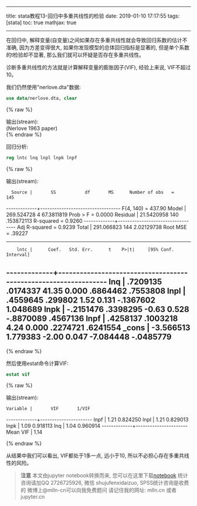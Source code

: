 
---
title: stata教程13-回归中多重共线性的检验
date: 2019-01-10 17:17:55
tags: [stata]
toc: true
mathjax: true

---


<span></span>
<!-- more -->

在回归中, 解释变量(自变量)之间如果存在多重共线性就会导致回归系数的估计不准确, 因为方差变得很大, 如果你发现模型的总体回归指标是显著的, 但是单个系数的t检验却不显著, 那么我们就可以怀疑是否存在多重共线性。

诊断多重共线性的方法就是计算解释变量的膨胀因子(VIF), 经验上来说, VIF不超过10。

我们仍然使用"nerlove.dta"数据:


```stata
use data/nerlove.dta, clear
```

{% raw %}
<div class="output" contenteditable="true">
输出(stream):<br>
(Nerlove 1963 paper)

</div>
{% endraw %}

回归分析:


```stata
reg lntc lnq lnpl lnpk lnpf
```

{% raw %}
<div class="output" contenteditable="true">
输出(stream):<br>

      Source |       SS           df       MS      Number of obs   =       145
-------------+----------------------------------   F(4, 140)       =    437.90
       Model |  269.524728         4  67.3811819   Prob > F        =    0.0000
    Residual |  21.5420958       140  .153872113   R-squared       =    0.9260
-------------+----------------------------------   Adj R-squared   =    0.9239
       Total |  291.066823       144  2.02129738   Root MSE        =    .39227

------------------------------------------------------------------------------
        lntc |      Coef.   Std. Err.      t    P>|t|     [95% Conf. Interval]
-------------+----------------------------------------------------------------
         lnq |   .7209135   .0174337    41.35   0.000     .6864462    .7553808
        lnpl |   .4559645    .299802     1.52   0.131    -.1367602    1.048689
        lnpk |  -.2151476   .3398295    -0.63   0.528    -.8870089    .4567136
        lnpf |   .4258137   .1003218     4.24   0.000     .2274721    .6241554
       _cons |  -3.566513   1.779383    -2.00   0.047    -7.084448   -.0485779
------------------------------------------------------------------------------

</div>
{% endraw %}

然后使用estat命令计算VIF:


```stata
estat vif
```

{% raw %}
<div class="output" contenteditable="true">
输出(stream):<br>

    Variable |       VIF       1/VIF  
-------------+----------------------
        lnpf |      1.21    0.824250
        lnpl |      1.21    0.829013
        lnpk |      1.09    0.918113
         lnq |      1.04    0.960914
-------------+----------------------
    Mean VIF |      1.14

</div>
{% endraw %}

从结果中我们可以看出, VIF都处于1多一点, 远小于10, 所以不必担心存在多重共线性的风险。


> **注意**
> 本文由jupyter notebook转换而来, 您可以在这里下载[notebook](stata教程13-回归中多重共线性的检验.ipynb)
> 统计咨询请加QQ 2726725926, 微信 shujufenxidaizuo,  SPSS统计咨询是收费的
> 微博上@mlln-cn可以向我免费题问
> 请记住我的网址: mlln.cn 或者 jupyter.cn
